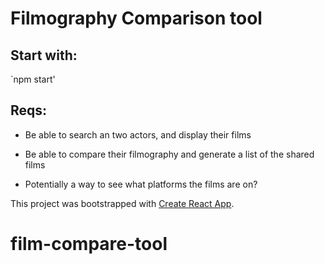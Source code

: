 # Filmography Comparison tool

## Start with:

`npm start'

## Reqs:

- Be able to search an two actors, and display their films

- Be able to compare their filmography and generate a list of the shared films

- Potentially a way to see what platforms the films are on?

This project was bootstrapped with [Create React App](https://github.com/facebook/create-react-app).
# film-compare-tool
